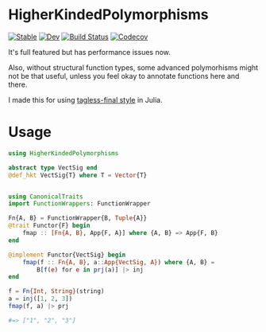 # HigherKindedPolymorphisms

[![Stable](https://img.shields.io/badge/docs-stable-blue.svg)](https://thautwarm.github.io/HigherKindedPolymorphisms.jl/stable)
[![Dev](https://img.shields.io/badge/docs-dev-blue.svg)](https://thautwarm.github.io/HigherKindedPolymorphisms.jl/dev)
[![Build Status](https://travis-ci.com/thautwarm/HigherKindedPolymorphisms.jl.svg?branch=master)](https://travis-ci.com/thautwarm/HigherKindedPolymorphisms.jl)
[![Codecov](https://codecov.io/gh/thautwarm/HigherKindedPolymorphisms.jl/branch/master/graph/badge.svg)](https://codecov.io/gh/thautwarm/HigherKindedPolymorphisms.jl)

It's full featured but has performance issues now.

Also, without structural function types, some advanced
polymorhisms might not be that useful, unless you feel okay
to annotate functions here and there.

I made this for using [tagless-final style](http://okmij.org/ftp/tagless-final/index.html) in Julia.

Usage
=======

```julia
using HigherKindedPolymorphisms

abstract type VectSig end
@def_hkt VectSig{T} where T = Vector{T}


using CanonicalTraits
import FunctionWrappers: FunctionWrapper

Fn{A, B} = FunctionWrapper{B, Tuple{A}}
@trait Functor{F} begin
    fmap :: [Fn{A, B}, App{F, A}] where {A, B} => App{F, B}
end

@implement Functor{VectSig} begin
    fmap(f :: Fn{A, B}, a::App{VectSig, A}) where {A, B} =
        B[f(e) for e in prj(a)] |> inj
end

f = Fn{Int, String}(string)
a = inj([1, 2, 3])
fmap(f, a) |> prj

#=> ["1", "2", "3"]
```
